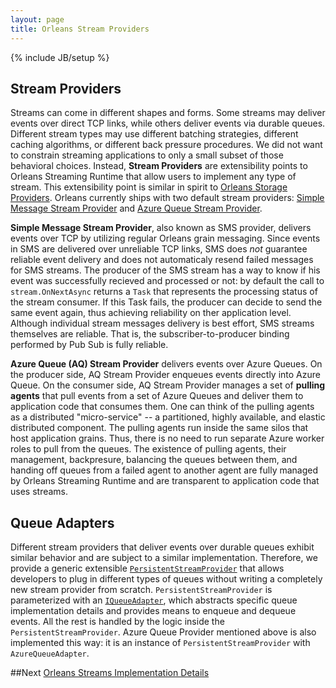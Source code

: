 ```yaml
---
layout: page
title: Orleans Stream Providers
---
```

{% include JB/setup %}

## Stream Providers

Streams can come in different shapes and forms. Some streams may deliver events over direct TCP links, while others deliver events via durable queues. Different stream types may use different batching strategies, different caching algorithms, or different back pressure procedures. We did not want to constrain streaming applications to only a small subset of those behavioral choices. Instead, **Stream Providers** are extensibility points to Orleans Streaming Runtime that allow users to implement any type of stream. This extensibility point is similar in spirit to [Orleans Storage Providers](https://github.com/dotnet/orleans/wiki/Custom%20Storage%20Providers).  Orleans currently ships with two default stream providers: [Simple Message Stream Provider](https://github.com/dotnet/orleans/blob/master/src/Orleans/Streams/SimpleMessageStream/SimpleMessageStreamProvider.cs) and [Azure Queue Stream Provider](https://github.com/dotnet/orleans/blob/master/src/OrleansProviders/Streams/AzureQueue/AzureQueueStreamProvider.cs).

**Simple Message Stream Provider**, also known as SMS provider, delivers events over TCP by utilizing regular Orleans grain messaging. Since events in SMS are delivered over unreliable TCP links, SMS does _not_ guarantee reliable event delivery and does not automaticaly resend failed messages for SMS streams. The producer of the SMS stream has a way to know if his event was successfully recieved and processed or not: by default the call to `stream.OnNextAsync` returns a `Task` that represents the processing status of the stream consumer. If this Task fails, the producer can decide to send the same event again, thus achieving reliability on ther application level. Although individual stream messages delivery is best effort, SMS streams themselves are reliable. That is, the subscriber-to-producer binding performed by Pub Sub is fully reliable. 


**Azure Queue (AQ) Stream Provider** delivers events over Azure Queues. On the producer side, AQ Stream Provider enqueues events directly into Azure Queue. On the consumer side, AQ Stream Provider manages a set of **pulling agents** that pull events from a set of Azure Queues and deliver them to application code that consumes them. One can think of the pulling agents as a distributed "micro-service" -- a partitioned, highly available, and elastic distributed component. The pulling agents run inside the same silos that host application grains. Thus, there is no need to run separate Azure worker roles to pull from the queues. The existence of pulling agents, their management, backpresure, balancing the queues between them, and handing off queues from a failed agent to another agent are fully managed by Orleans Streaming Runtime and are transparent to application code that uses streams.

## Queue Adapters 

Different stream providers that deliver events over durable queues exhibit similar behavior and are subject to a similar implementation. Therefore, we provide a generic extensible [`PersistentStreamProvider`](https://github.com/dotnet/orleans/blob/master/src/Orleans/Streams/PersistentStreams/PersistentStreamProvider.cs) that allows developers to plug in different types of queues without writing a completely new stream provider from scratch. `PersistentStreamProvider` is parameterized with an [`IQueueAdapter`](https://github.com/dotnet/orleans/blob/master/src/Orleans/Streams/QueueAdapters/IQueueAdapter.cs), which abstracts specific queue implementation details and provides means to enqueue and dequeue events. All the rest is handled by the logic inside the `PersistentStreamProvider`. Azure Queue Provider mentioned above is also implemented this way: it is an instance of `PersistentStreamProvider` with `AzureQueueAdapter`.

##Next
[Orleans Streams Implementation Details](Streams-Implementation)
